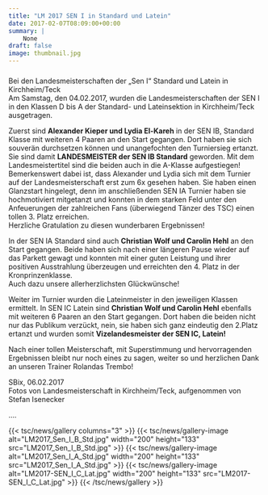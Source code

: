 ```yaml
---
title: "LM 2017 SEN I in Standard und Latein"
date: 2017-02-07T08:09:00+00:00
summary: |
    None
draft: false
image: thumbnail.jpg
---
```


### 

Bei den Landesmeisterschaften der „Sen I“ Standard und Latein in Kirchheim/Teck   
Am Samstag, den 04.02.2017, wurden die Landesmeisterschaften der SEN I in den Klassen D bis A der Standard- und Lateinsektion in Kirchheim/Teck ausgetragen.

  
Zuerst sind **Alexander Kieper und Lydia El-Kareh** in der SEN IB, Standard Klasse mit weiteren 4 Paaren an den Start gegangen. Dort haben sie sich souverän durchsetzen können und unangefochten den Turniersieg ertanzt. Sie sind damit **LANDESMEISTER der SEN IB Standard** geworden. Mit dem Landesmeistertitel sind die beiden auch in die A-Klasse aufgestiegen! Bemerkenswert dabei ist, dass Alexander und Lydia sich mit dem Turnier auf der Landesmeisterschaft erst zum 6x gesehen haben. Sie haben einen Glanzstart hingelegt, denn im anschließenden SEN IA Turnier haben sie hochmotiviert mitgetanzt und konnten in dem starken Feld unter den Anfeuerungen der zahlreichen Fans (überwiegend Tänzer des TSC) einen tollen 3. Platz erreichen.  
Herzliche Gratulation zu diesen wunderbaren Ergebnissen!

  
In der SEN IA Standard sind auch **Christian Wolf und Carolin Hehl** an den Start gegangen. Beide haben sich nach einer längeren Pause wieder auf das Parkett gewagt und konnten mit einer guten Leistung und ihrer positiven Ausstrahlung überzeugen und erreichten den 4. Platz in der Kronprinzenklasse.  
Auch dazu unsere allerherzlichsten Glückwünsche!

  
Weiter im Turnier wurden die Lateinmeister in den jeweiligen Klassen ermittelt. In SEN IC Latein sind **Christian Wolf und Carolin Hehl** ebenfalls mit weiteren 6 Paaren an den Start gegangen. Dort haben die beiden nicht nur das Publikum verzückt, nein, sie haben sich ganz eindeutig den 2.Platz ertanzt und wurden somit **Vizelandesmeister der SEN IC, Latein!**

  
Nach einer tollen Meisterschaft, mit Superstimmung und hervorragenden Ergebnissen bleibt nur noch eines zu sagen, weiter so und herzlichen Dank an unseren Trainer Rolandas Trembo!

SBix, 06.02.2017  
Fotos von Landesmeisterschaft in Kirchheim/Teck, aufgenommen von Stefan Isenecker

….

{{< tsc/news/gallery columns="3" >}}
  {{< tsc/news/gallery-image alt="LM2017_Sen_I_B_Std.jpg" width="200" height="133" src="LM2017_Sen_I_B_Std.jpg" >}}
  {{< tsc/news/gallery-image alt="LM2017_Sen_I_A_Std.jpg" width="200" height="133" src="LM2017_Sen_I_A_Std.jpg" >}}
  {{< tsc/news/gallery-image alt="LM2017-SEN_I_C_Lat.jpg" width="200" height="133" src="LM2017-SEN_I_C_Lat.jpg" >}}
{{< /tsc/news/gallery >}}



